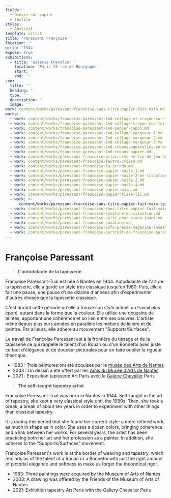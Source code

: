 ```yaml
---
fields:
  - Oeuvre sur papier
  - Textile
styles:
  - Abstrait
template: artist
title: 'Paressant Françoise '
location: ''
birth: '1944'
expose: true
exhibitions:
  - title: 'Galerie Chevalier '
    location: 'Paris 25 rue de Bourgogne '
    start: ''
    end: ''
seo:
  title: ''
  heading: ''
  type: ''
  description: ''
  image: ''
work: content/works/paressant-francoise-sans-titre-papier-fait-main.md
works:
  - work: content/works/francoise-paressant-1md-collage-et-crayon-sur-toile-1.md
  - work: content/works/francoise-paressant-1md-collage-crayon-sur-toile-2.md
  - work: content/works/francoise-paressant-1md-papier-japon.md
  - work: content/works/francoise-paressant-1md-collage-marqueur-1.md
  - work: content/works/francoise-paressant-1md-collage-marqueur-2.md
  - work: content/works/francoise-paressant-1md-collage-marqueur-3.md
  - work: content/works/francoise-paressant-1md-rubans-aquarelles-enroules.md
  - work: content/works/francoise-paressant-1md-rubans-papier.md
  - work: content/works/paressant-francoise-eclaircies-en-fin-de-journee.md
  - work: content/works/paressant-francoise-feutre-croise.md
  - work: content/works/paressant-francoise-la-strada.md
  - work: content/works/paressant-francoise-papier-huile-1.md
  - work: content/works/paressant-francoise-papier-huile-2-en-situation-verticale.md
  - work: content/works/paressant-francoise-papier-huile-2.md
  - work: content/works/paressant-francoise-papier-huile-4.md
  - work: content/works/paressant-francoise-papier-main.md
  - work: content/works/paressant-francoise-papier-tisse-iii.md
  - work: >-
      content/works/paressant-francoise-sans-titre-papier-fait-main-teinte-en-situation.md
  - work: content/works/paressant-francoise-sans-titre-papier-fait-main.md
  - work: content/works/paressant-francoise-sonatine-en-situation.md
  - work: content/works/paressant-francoise-suite-pour-piano-jouet.md
  - work: content/works/paressant-francoise-sonatine.md
  - work: content/works/paressant-francoise-info-presse-magazine-investir-09_2021.md
  - work: content/works/paressant-francoise-portrait-de-francoise-paressant.md
---
```


# Françoise Paressant

> **L'autodidacte de la tapisserie**

Françoise Paressant-Tual est née à Nantes en 1944. Autodidacte de l'art de la tapisserie, elle a gardé un style très classique jusqu'en 1980. Puis, elle a fait une pause, une pause d'une dizaine d'années afin d'expérimenter d'autres choses que la tapisserie classique.

C'est durant cette période qu'elle a trouvé son style actuel: un travail plus épuré, autant dans la forme que la couleur. Elle utilise une douzaine de teintes, apportant une cohérence et un lien entre ses oeuvres. L'artiste mène depuis plusieurs années en parallèle les métiers de licière et de peintre. Par ailleurs, elle adhère au mouvement "Supports/Surfaces".

Le travail de Françoise Paressant est à la frontière du tissage et de la tapisserie ce qui rappelle le talent d'un Rouan ou d'un Bonnefoi avec juste ce faut d'élégance et de douceur picturales pour en faire oublier la rigueur théorique.

* 1983 : Trois peintures ont été acquises par le [musée des Arts de Nantes](https://museedartsdenantes.nantesmetropole.fr/resultats-navigart.html?jcrRedirectTo=%2Fcms%2Frender%2Flive%2Ffr%2Fsites%2Fmuseedarts%2Fresultats-navigart.html\&keywords=PARESSANT "collection musée des arts nantes ")
* 2003 : Un dessin a été offert par les [Amis du Musée d'Arts de Nantes](http://www.amis-musee-arts-nantes.fr/ "amis du musée des arts de nantes ")
* 2021 : Exposition tapisserie Art Paris avec la [Galerie Chevalier](http://www.galerie-chevalier.com/ "galerie Chevalier tapisserie paris ") Paris

> **The self-taught tapestry artist**

Françoise Paressant-Tual was born in Nantes in 1944. Self-taught in the art of tapestry, she kept a very classical style until the 1980s. Then, she took a break, a break of about ten years in order to experiment with other things than classical tapestry.

It is during this period that she found her current style: a more refined work, as much in shape as in color. She uses a dozen colors, bringing coherence and a link between her works. For several years, the artist has been practicing both her art and her profession as a painter. In addition, she adheres to the "Supports/Surfaces" movement.

Françoise Paressant's work is at the border of weaving and tapestry, which reminds us of the talent of a Rouan or a Bonnefoi with just the right amount of pictorial elegance and softness to make us forget the theoretical rigor.

* 1983: Three paintings were acquired by the Museum of Arts of Nantes
* 2003: A drawing was offered by the Friends of the Museum of Arts of Nantes
* 2021: Exhibition tapestry Art Paris with the Gallery Chevalier Paris
